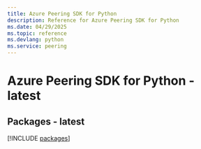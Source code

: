 ```yaml
---
title: Azure Peering SDK for Python
description: Reference for Azure Peering SDK for Python
ms.date: 04/29/2025
ms.topic: reference
ms.devlang: python
ms.service: peering
---
```

# Azure Peering SDK for Python - latest
## Packages - latest
[!INCLUDE [packages](peering-index.md)]